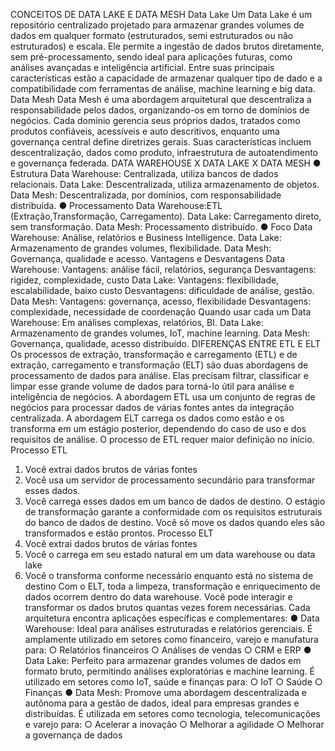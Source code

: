 CONCEITOS DE DATA LAKE E DATA MESH
Data Lake
Um Data Lake é um repositório centralizado projetado para armazenar grandes volumes de
dados em qualquer formato (estruturados, semi estruturados ou não estruturados) e escala.
Ele permite a ingestão de dados brutos diretamente, sem pré-processamento, sendo ideal
para aplicações futuras, como análises avançadas e inteligência artificial. Entre suas
principais características estão a capacidade de armazenar qualquer tipo de dado e a
compatibilidade com ferramentas de análise, machine learning e big data.
Data Mesh
Data Mesh é uma abordagem arquitetural que descentraliza a responsabilidade pelos
dados, organizando-os em torno de domínios de negócios. Cada domínio gerencia seus
próprios dados, tratados como produtos confiáveis, acessíveis e auto descritivos, enquanto
uma governança central define diretrizes gerais. Suas características incluem
descentralização, dados como produto, infraestrutura de autoatendimento e governança
federada.
DATA WAREHOUSE X DATA LAKE X DATA MESH
● Estrutura
Data Warehouse: Centralizada, utiliza bancos de dados relacionais.
Data Lake: Descentralizada, utiliza armazenamento de objetos.
Data Mesh: Descentralizada, por domínios, com responsabilidade distribuída.
● Processamento
Data Warehouse:ETL (Extração,Transformação, Carregamento).
Data Lake: Carregamento direto, sem transformação.
Data Mesh: Processamento distribuído.
● Foco
Data Warehouse: Análise, relatórios e Business Intelligence.
Data Lake: Armazenamento de grandes volumes, flexibilidade.
Data Mesh: Governança, qualidade e acesso.
Vantagens e Desvantagens
Data Warehouse:
Vantagens: análise fácil, relatórios, segurança
Desvantagens: rigidez, complexidade, custo
Data Lake:
Vantagens: flexibilidade, escalabilidade, baixo custo
Desvantagens: dificuldade de análise, gestão.
Data Mesh:
Vantagens: governança, acesso, flexibilidade
Desvantagens: complexidade, necessidade de coordenação
Quando usar cada um
Data Warehouse: Em análises complexas, relatórios, BI.
Data Lake: Armazenamento de grandes volumes, IoT, machine learning.
Data Mesh: Governança, qualidade, acesso distribuído.
DIFERENÇAS ENTRE ETL E ELT
Os processos de extração, transformação e carregamento (ETL) e de extração,
carregamento e transformação (ELT) são duas abordagens de processamento de dados
para análise. Elas precisam filtrar, classificar e limpar esse grande volume de dados para
torná-lo útil para análise e inteligência de negócios.
A abordagem ETL usa um conjunto de regras de negócios para processar dados de várias
fontes antes da integração centralizada. A abordagem ELT carrega os dados como estão e
os transforma em um estágio posterior, dependendo do caso de uso e dos requisitos de
análise. O processo de ETL requer maior definição no início.
Processo ETL
1. Você extrai dados brutos de várias fontes
2. Você usa um servidor de processamento secundário para transformar esses dados.
3. Você carrega esses dados em um banco de dados de destino.
O estágio de transformação garante a conformidade com os requisitos estruturais do banco
de dados de destino. Você só move os dados quando eles são transformados e estão
prontos.
Processo ELT
1. Você extrai dados brutos de várias fontes
2. Você o carrega em seu estado natural em um data warehouse ou data lake
3. Você o transforma conforme necessário enquanto está no sistema de destino
Com o ELT, toda a limpeza, transformação e enriquecimento de dados ocorrem dentro do
data warehouse. Você pode interagir e transformar os dados brutos quantas vezes forem
necessárias.
Cada arquitetura encontra aplicações específicas e complementares:
● Data Warehouse: Ideal para análises estruturadas e relatórios gerenciais. É
amplamente utilizado em setores como financeiro, varejo e manufatura para:
○ Relatórios financeiros
○ Análises de vendas
○ CRM e ERP
● Data Lake: Perfeito para armazenar grandes volumes de dados em formato bruto,
permitindo análises exploratórias e machine learning. É utilizado em setores como
IoT, saúde e finanças para:
○ IoT
○ Saúde
○ Finanças
● Data Mesh: Promove uma abordagem descentralizada e autônoma para a gestão
de dados, ideal para empresas grandes e distribuídas. É utilizada em setores como
tecnologia, telecomunicações e varejo para:
○ Acelerar a inovação
○ Melhorar a agilidade
○ Melhorar a governança de dados